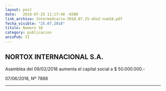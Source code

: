 ```yaml
---
layout: post
date:   2018-07-25 11:17:48 -0300
link_archivo: Intermediario-2018.07.25-año2-num18.pdf
fecha_visible: "25.07.2018"
titulo: Numero 18
category: publicacion
anioPub: II
---
```


## NORTOX INTERNACIONAL S.A.

Asamblea del 09/02/2018 aumenta el capital social a $ 50.000.000.-

07/06/2018, Nº 7888

---
